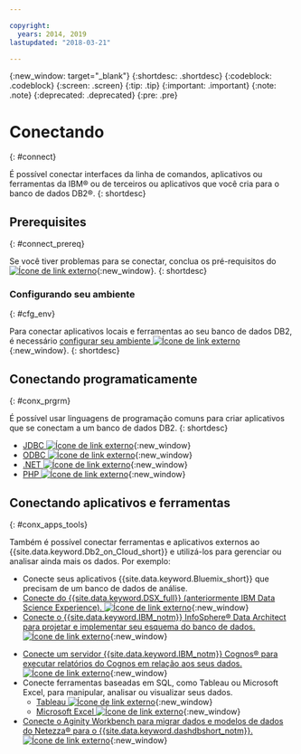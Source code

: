 ```yaml
---

copyright:
  years: 2014, 2019
lastupdated: "2018-03-21"

---
```


<!-- Attribute definitions --> 
{:new_window: target="_blank"}
{:shortdesc: .shortdesc}
{:codeblock: .codeblock}
{:screen: .screen}
{:tip: .tip}
{:important: .important}
{:note: .note}
{:deprecated: .deprecated}
{:pre: .pre}

# Conectando
{: #connect}

É possível conectar interfaces da linha de comandos, aplicativos ou ferramentas da IBM® ou de terceiros ou aplicativos que você cria para o banco de dados DB2®. 
{: shortdesc}

## Prerequisites
{: #connect_prereq}

Se você tiver problemas para se conectar, conclua os pré-requisitos do [ ![Ícone de link externo](../../icons/launch-glyph.svg "Ícone de link externo")](https://www.ibm.com/support/knowledgecenter/SS6NHC/com.ibm.swg.im.dashdb.doc/connecting/connecting_applications_to_dashdb_database.html){:new_window}.
{: shortdesc}

### Configurando seu ambiente
{: #cfg_env}

Para conectar aplicativos locais e ferramentas ao seu banco de dados DB2, é necessário [configurar seu ambiente ![Ícone de link externo](../../icons/launch-glyph.svg "Ícone de link externo")](https://www.ibm.com/support/knowledgecenter/SS6NHC/com.ibm.swg.im.dashdb.doc/connecting/connect_driver_package_config.html){:new_window}. 
{: shortdesc}

## Conectando programaticamente
{: #conx_prgrm}

É possível usar linguagens de programação comuns para criar aplicativos que se conectam a um banco de dados DB2.
{: shortdesc}

<!--* [Java ![External link icon](../../icons/launch-glyph.svg "External link icon"){}{:new_window} -->
* [JDBC ![Ícone de link externo](../../icons/launch-glyph.svg "Ícone de link externo")](https://www.ibm.com/support/knowledgecenter/SS6NHC/com.ibm.swg.im.dashdb.doc/connecting/connect_connecting_jdbc_applications.html){:new_window}
* [ODBC ![Ícone de link externo](../../icons/launch-glyph.svg "Ícone de link externo")](https://www.ibm.com/support/knowledgecenter/SS6NHC/com.ibm.swg.im.dashdb.doc/connecting/connect_connecting_cli_and_odbc_applications.html){:new_window}
* [.NET ![Ícone de link externo](../../icons/launch-glyph.svg "Ícone de link externo")](https://www.ibm.com/support/knowledgecenter/SS6NHC/com.ibm.swg.im.dashdb.doc/connecting/connect_connecting__net_applications.html){:new_window}
* [PHP ![Ícone de link externo](../../icons/launch-glyph.svg "Ícone de link externo")](https://www.ibm.com/support/knowledgecenter/SS6NHC/com.ibm.swg.im.dashdb.doc/connecting/connect_connecting_php.html){:new_window}

## Conectando aplicativos e ferramentas
{: #conx_apps_tools}

Também é possível conectar ferramentas e aplicativos externos ao {{site.data.keyword.Db2_on_Cloud_short}} e utilizá-los para gerenciar ou analisar ainda mais os dados. Por exemplo:
   * Conecte seus aplicativos {{site.data.keyword.Bluemix_short}} que precisam de um banco de dados de análise.
   * [Conecte do {{site.data.keyword.DSX_full}} (anteriormente IBM Data Science Experience). ![Ícone de link externo](../../icons/launch-glyph.svg "Ícone de link externo")](https://datascience.ibm.com/docs/content/manage-data/create-conn.html?context=analytics&linkInPage=true){:new_window}
   * [Conecte o {{site.data.keyword.IBM_notm}} InfoSphere® Data Architect para projetar e implementar seu esquema do banco de dados. ![Ícone de link externo](../../icons/launch-glyph.svg "Ícone de link externo")](https://www.ibm.com/support/knowledgecenter/SS6NHC/com.ibm.swg.im.dashdb.doc/connecting/connect_connecting_ibm_data_architect.html){:new_window}
<!--   * Connect Esri ArcGIS to perform geospatial analytics and map publishing with your data. -->
   * [Conecte um servidor {{site.data.keyword.IBM_notm}} Cognos® para executar relatórios do Cognos em relação aos seus dados. ![Ícone de link externo](../../icons/launch-glyph.svg "Ícone de link externo")](https://www.ibm.com/support/knowledgecenter/SS6NHC/com.ibm.swg.im.dashdb.doc/connecting/connect_connecting_cognos.html){:new_window}
   * Conecte ferramentas baseadas em SQL, como Tableau ou Microsoft Excel, para manipular, analisar ou visualizar seus dados. 
       * [Tableau ![Ícone de link externo](../../icons/launch-glyph.svg "Ícone de link externo")](https://www.ibm.com/support/knowledgecenter/SS6NHC/com.ibm.swg.im.dashdb.doc/connecting/connect_connecting_tableau.html){:new_window}
       * [Microsoft Excel ![Ícone de link externo](../../icons/launch-glyph.svg "Ícone de link externo")](https://www.ibm.com/support/knowledgecenter/SS6NHC/com.ibm.swg.im.dashdb.doc/connecting/connect_connecting_excel.html){:new_window}
   * [Conecte o Aginity Workbench para migrar dados e modelos de dados do Netezza® para o {{site.data.keyword.dashdbshort_notm}}. ![Ícone de link externo](../../icons/launch-glyph.svg "Ícone de link externo")](https://www.ibm.com/support/knowledgecenter/SS6NHC/com.ibm.swg.im.dashdb.doc/connecting/connect_connecting_aginity.html){:new_window}
